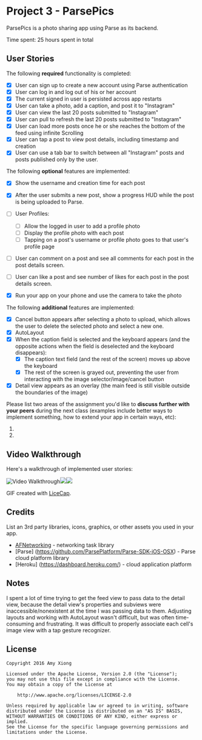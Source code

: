 # Project 3 - ParsePics

ParsePics is a photo sharing app using Parse as its backend.

Time spent: 25 hours spent in total

## User Stories

The following **required** functionality is completed:

- [X] User can sign up to create a new account using Parse authentication
- [X] User can log in and log out of his or her account
- [X] The current signed in user is persisted across app restarts
- [X] User can take a photo, add a caption, and post it to "Instagram"
- [X] User can view the last 20 posts submitted to "Instagram"
- [X] User can pull to refresh the last 20 posts submitted to "Instagram"
- [X] User can load more posts once he or she reaches the bottom of the feed using infinite Scrolling
- [X] User can tap a post to view post details, including timestamp and creation
- [X] User can use a tab bar to switch between all "Instagram" posts and posts published only by the user.

The following **optional** features are implemented:

- [X] Show the username and creation time for each post
- [X] After the user submits a new post, show a progress HUD while the post is being uploaded to Parse.
- [ ] User Profiles:
   - [ ] Allow the logged in user to add a profile photo
   - [ ] Display the profile photo with each post
   - [ ] Tapping on a post's username or profile photo goes to that user's profile page
- [ ] User can comment on a post and see all comments for each post in the post details screen.
- [ ] User can like a post and see number of likes for each post in the post details screen.
- [X] Run your app on your phone and use the camera to take the photo


The following **additional** features are implemented:

- [X] Cancel button appears after selecting a photo to upload, which allows the user to delete the selected photo and select a new one.
- [X] AutoLayout
- [X] When the caption field is selected and the keyboard appears (and the opposite actions when the field is deselected and the keyboard disappears):
    - [X] The caption text field (and the rest of the screen) moves up above the keyboard
    - [X] The rest of the screen is grayed out, preventing the user from interacting with the image selector/image/cancel button
- [X] Detail view appears as an overlay (the main feed is still visible outside the boundaries of the image)

Please list two areas of the assignment you'd like to **discuss further with your peers** during the next class (examples include better ways to implement something, how to extend your app in certain ways, etc):

1.
2.

## Video Walkthrough

Here's a walkthrough of implemented user stories:

<img src='http://i.imgur.com/ftS7qli.gif' title='Video Walkthrough' width='' alt='Video Walkthrough' /><img src = 'http://i.imgur.com/bycszZH.gif' width ='' /><img src = 'http://i.imgur.com/VriQ8dD.gif' width = '' />

GIF created with [LiceCap](http://www.cockos.com/licecap/).

## Credits

List an 3rd party libraries, icons, graphics, or other assets you used in your app.

- [AFNetworking](https://github.com/AFNetworking/AFNetworking) - networking task library
- [Parse] (https://github.com/ParsePlatform/Parse-SDK-iOS-OSX) - Parse cloud platform library
- [Heroku] (https://dashboard.heroku.com/) - cloud application platform


## Notes

I spent a lot of time trying to get the feed view to pass data to the detail view, because the detail view's properties and subviews were inaccessible/nonexistent at the time I was passing data to them. Adjusting layouts and working with AutoLayout wasn't difficult, but was often time-consuming and frustrating. It was difficult to properly associate each cell's image view with a tap gesture recognizer.

## License

    Copyright 2016 Amy Xiong

    Licensed under the Apache License, Version 2.0 (the "License");
    you may not use this file except in compliance with the License.
    You may obtain a copy of the License at

        http://www.apache.org/licenses/LICENSE-2.0

    Unless required by applicable law or agreed to in writing, software
    distributed under the License is distributed on an "AS IS" BASIS,
    WITHOUT WARRANTIES OR CONDITIONS OF ANY KIND, either express or implied.
    See the License for the specific language governing permissions and
    limitations under the License.
